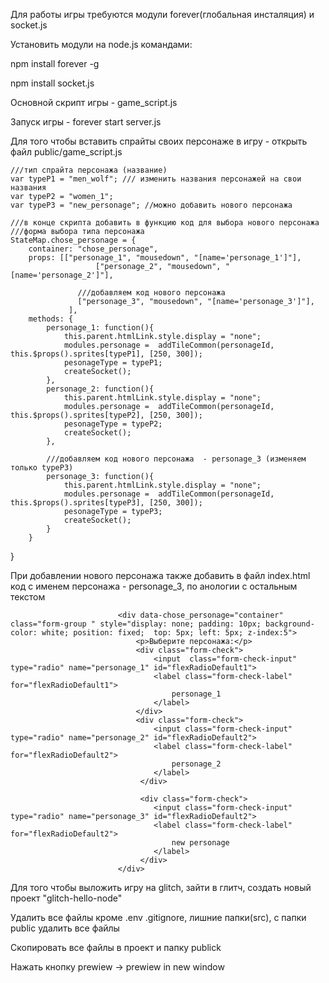 

Для работы игры требуются модули forever(глобальная инсталяция) и socket.js 


Установить модули на node.js командами:
 
 npm install forever -g
 
 npm install socket.js
 
Основной скрипт игры - game_script.js

Запуск игры -  forever start server.js



Для того чтобы вставить спрайты своих персонаже в игру - открыть файл public/game_script.js

	///тип спрайта персонажа (название)
	var typeP1 = "men_wolf"; /// изменить названия персонажей на свои названия
	var typeP2 = "women_1";
	var typeP3 = "new_personage"; //можно добавить нового персонажа

	///в конце скрипта добавить в функцию код для выбора нового персонажа
	///форма выбора типа персонажа
	StateMap.chose_personage = { 	
		container: "chose_personage",
		props: [["personage_1", "mousedown", "[name='personage_1']"], 
                       ["personage_2", "mousedown", "[name='personage_2']"],
		       
	               ///добавляем код нового персонажа 
	               ["personage_3", "mousedown", "[name='personage_3']"],	
		         ],
		methods: {
			personage_1: function(){
				this.parent.htmlLink.style.display = "none";
				modules.personage =  addTileCommon(personageId, this.$props().sprites[typeP1], [250, 300]);
				pesonageType = typeP1;
				createSocket();
            },
			personage_2: function(){
				this.parent.htmlLink.style.display = "none";
				modules.personage =  addTileCommon(personageId, this.$props().sprites[typeP2], [250, 300]);
				pesonageType = typeP2;
                createSocket();				
            },
			
			///добавляем код нового персонажа  - personage_3 (изменяем только typeP3)
			personage_3: function(){ 
				this.parent.htmlLink.style.display = "none";
				modules.personage =  addTileCommon(personageId, this.$props().sprites[typeP3], [250, 300]);
				pesonageType = typeP3;
                createSocket();				
            }		
		}			
		
 }


При добавлении нового персонажа также добавить в файл index.html код с именем персонажа - personage_3, по анологии с остальным текстом


							<div data-chose_personage="container" class="form-group " style="display: none; padding: 10px; background-color: white; position: fixed;  top: 5px; left: 5px; z-index:5">
								<p>Выберите персонажа:</p>
								<div class="form-check">
									<input  class="form-check-input" type="radio" name="personage_1" id="flexRadioDefault1">
									<label class="form-check-label" for="flexRadioDefault1">
										personage_1
									</label>
								</div>
								<div class="form-check">
									<input class="form-check-input" type="radio" name="personage_2" id="flexRadioDefault2">
									<label class="form-check-label" for="flexRadioDefault2">
										personage_2
									</label>
							     </div>	
								 
								 <div class="form-check">
									<input class="form-check-input" type="radio" name="personage_3" id="flexRadioDefault2">
									<label class="form-check-label" for="flexRadioDefault2">
										new personage
									</label>
							     </div>	
							</div>



Для того чтобы выложить игру на glitch, зайти в глитч, создать новый проект "glitch-hello-node"

Удалить все файлы кроме .env .gitignore, лишние папки(src), с папки public удалить все файлы

Скопировать все файлы в проект и папку publick 

Нажать кнопку prewiew -> prewiew in new window

